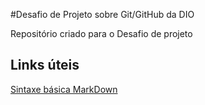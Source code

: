 #Desafio de Projeto sobre Git/GitHub da DIO

Repositório criado para o Desafio de projeto 

## Links úteis
[Sintaxe básica MarkDown](www.markdownguide.org/basic-syntax/)
